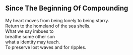 Since The Beginning Of Compounding
----------------------------------
My heart moves from being lonely to being starry.  
Return to the homeland of the sea shells.  
What we say imbues to  
breathe some other son  
what a identity may teach.  
To preserve lost waves and for ripples.  
